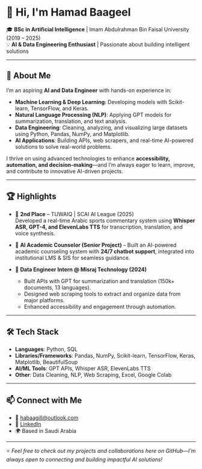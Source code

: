 # 👋 Hi, I'm Hamad Baageel  

🎓 **BSc in Artificial Intelligence** | Imam Abdulrahman Bin Faisal University (2019 – 2025)  
💡 **AI & Data Engineering Enthusiast** | Passionate about building intelligent solutions  

---

## 🚀 About Me  
I’m an aspiring **AI and Data Engineer** with hands-on experience in:  
- **Machine Learning & Deep Learning**: Developing models with Scikit-learn, TensorFlow, and Keras.  
- **Natural Language Processing (NLP)**: Applying GPT models for summarization, translation, and text analysis.  
- **Data Engineering**: Cleaning, analyzing, and visualizing large datasets using Python, Pandas, NumPy, and Matplotlib.  
- **AI Applications**: Building APIs, web scrapers, and real-time AI-powered solutions to solve real-world problems.  

I thrive on using advanced technologies to enhance **accessibility, automation, and decision-making**—and I’m always eager to learn, improve, and contribute to innovative AI-driven projects.  

---

## 🏆 Highlights  
- 🥈 **2nd Place** – TUWAIQ | SCAI AI League (2025)  
   Developed a real-time Arabic sports commentary system using **Whisper ASR, GPT-4, and ElevenLabs TTS** for transcription, translation, and voice synthesis.  

- 🤖 **AI Academic Counselor (Senior Project)** – Built an AI-powered academic counseling system with **24/7 chatbot support**, integrated into institutional LMS & SIS for seamless guidance.  

- 💼 **Data Engineer Intern @ Misraj Technology (2024)**  
   - Built APIs with GPT for summarization and translation (150k+ documents, 13 languages).  
   - Designed web scraping tools to extract and organize data from major platforms.  
   - Enhanced accessibility and engagement through automation.  

---

## 🛠️ Tech Stack  
- **Languages**: Python, SQL  
- **Libraries/Frameworks**: Pandas, NumPy, Scikit-learn, TensorFlow, Keras, Matplotlib, BeautifulSoup  
- **AI/ML Tools**: GPT APIs, Whisper ASR, ElevenLabs TTS  
- **Other**: Data Cleaning, NLP, Web Scraping, Excel, Google Colab  

---

## 📫 Connect with Me  
- 📧 [habaagill@outlook.com](mailto:habaagill@outlook.com)  
- 💼 [LinkedIn](https://www.linkedin.com/in/hamad-baageel-4838b6301/)  
- 🌍 Based in Saudi Arabia  

---

⭐️ *Feel free to check out my projects and collaborations here on GitHub—I’m always open to connecting and building impactful AI solutions!*  
